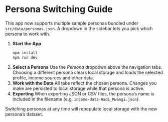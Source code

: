 # Persona Switching Guide

This app now supports multiple sample personas bundled under `src/data/personas.json`.
A dropdown in the sidebar lets you pick which persona to work with.

1. **Start the App**
   ```bash
   npm install
   npm run dev
   ```
2. **Select a Persona**
   Use the *Persona* dropdown above the navigation tabs. Choosing a different
   persona clears local storage and loads the selected profile, income sources
   and other data.
3. **Work with the Data**
   All tabs reflect the chosen persona. Changes you make are persisted to local
   storage while that persona is active.
4. **Exporting**
   When exporting JSON or CSV files, the persona’s name is included in the
   filename (e.g. `income-data-Hadi_Mwangi.json`).

Switching personas at any time will repopulate local storage with the new
persona’s dataset.
